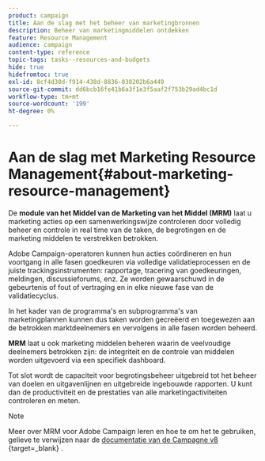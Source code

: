 ```yaml
---
product: campaign
title: Aan de slag met het beheer van marketingbronnen
description: Beheer van marketingmiddelen ontdekken
feature: Resource Management
audience: campaign
content-type: reference
topic-tags: tasks--resources-and-budgets
hide: true
hidefromtoc: true
exl-id: 8cf4d30d-f914-438d-8836-030202b6a449
source-git-commit: dd6bcb16fe41b6a3f1e3f5aaf2f753b29ad4bc1d
workflow-type: tm+mt
source-wordcount: '199'
ht-degree: 0%

---
```


# Aan de slag met Marketing Resource Management{#about-marketing-resource-management}



De **module van het Middel van de Marketing van het Middel (MRM)** laat u marketing acties op een samenwerkingswijze controleren door volledig beheer en controle in real time van de taken, de begrotingen en de marketing middelen te verstrekken betrokken.

Adobe Campaign-operatoren kunnen hun acties coördineren en hun voortgang in alle fasen goedkeuren via volledige validatieprocessen en de juiste trackingsinstrumenten: rapportage, tracering van goedkeuringen, meldingen, discussieforums, enz. Ze worden gewaarschuwd in de gebeurtenis of fout of vertraging en in elke nieuwe fase van de validatiecyclus.

In het kader van de programma&#39;s en subprogramma&#39;s van marketingplannen kunnen dus taken worden gecreëerd en toegewezen aan de betrokken marktdeelnemers en vervolgens in alle fasen worden beheerd.

**MRM** laat u ook marketing middelen beheren waarin de veelvoudige deelnemers betrokken zijn: de integriteit en de controle van middelen worden uitgevoerd via een specifiek dashboard.

Tot slot wordt de capaciteit voor begrotingsbeheer uitgebreid tot het beheer van doelen en uitgavenlijnen en uitgebreide ingebouwde rapporten. U kunt dan de productiviteit en de prestaties van alle marketingactiviteiten controleren en meten.

>[!NOTE]
>
>Meer over MRM voor Adobe Campaign leren en hoe te om het te gebruiken, gelieve te verwijzen naar de [ documentatie van de Campagne v8 ](https://experienceleague.adobe.com/en/docs/campaign/automation/mrm/about-marketing-resource-management){target=_blank} .
